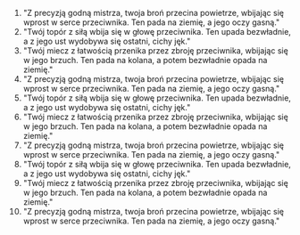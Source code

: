 1. "Z precyzją godną mistrza, twoja broń przecina powietrze, wbijając się wprost w serce przeciwnika. Ten pada na ziemię, a jego oczy gasną."
2. "Twój topór z siłą wbija się w głowę przeciwnika. Ten upada bezwładnie, a z jego ust wydobywa się ostatni, cichy jęk."
3. "Twój miecz z łatwością przenika przez zbroję przeciwnika, wbijając się w jego brzuch. Ten pada na kolana, a potem bezwładnie opada na ziemię."
4. "Z precyzją godną mistrza, twoja broń przecina powietrze, wbijając się wprost w serce przeciwnika. Ten pada na ziemię, a jego oczy gasną."
5. "Twój topór z siłą wbija się w głowę przeciwnika. Ten upada bezwładnie, a z jego ust wydobywa się ostatni, cichy jęk."
6. "Twój miecz z łatwością przenika przez zbroję przeciwnika, wbijając się w jego brzuch. Ten pada na kolana, a potem bezwładnie opada na ziemię."
7. "Z precyzją godną mistrza, twoja broń przecina powietrze, wbijając się wprost w serce przeciwnika. Ten pada na ziemię, a jego oczy gasną."
8. "Twój topór z siłą wbija się w głowę przeciwnika. Ten upada bezwładnie, a z jego ust wydobywa się ostatni, cichy jęk."
9. "Twój miecz z łatwością przenika przez zbroję przeciwnika, wbijając się w jego brzuch. Ten pada na kolana, a potem bezwładnie opada na ziemię."
10. "Z precyzją godną mistrza, twoja broń przecina powietrze, wbijając się wprost w serce przeciwnika. Ten pada na ziemię, a jego oczy gasną."
